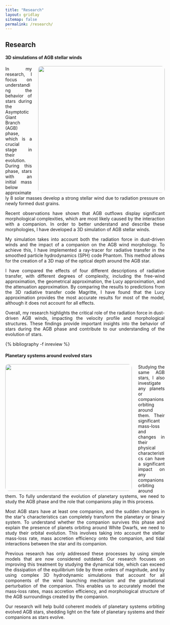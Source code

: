 ```yaml
---
title: "Research"
layout: gridlay
sitemap: false
permalink: /research/
---
```


<style>
img{
  border-radius: 10px;
}
.col-md-3 {
  margin-top:10px;
  margin-bottom:10px;
  padding:0px;
  display:block;
  overflow:hidden;
  text-align:center;
  display: table-cell;
  background: white;
  border-radius: 20px;
  height: auto;
}
iframe {
  margin:0;
  padding:0;
  width: 175px;
  display: inline;
  vertical-align: middle;
}
</style>

## Research
<div class="jumbotron">
<div class="col-md-12 col-sm-12" style="text-align:justify">
<h4>3D simulations of AGB stellar winds</h4>
<img src="{{site.url}}{{site.baseurl}}/images/2Dplotrho_orbital.png" style="width:400px; min-width:39%; max-width:100%; margin-left:20px; margin-right:0px; margin-bottom:0px; margin-top:0px;" align="right"/>

In my research, I focus on understanding the behavior of stars during the Asymptotic Giant Branch (AGB) phase, which is a crucial stage in their evolution. During this phase, stars with an initial mass below approximately 8 solar masses develop a strong stellar wind due to radiation pressure on newly formed dust grains.

Recent observations have shown that AGB outflows display significant morphological complexities, which are most likely caused by the interaction with a companion. In order to better understand and describe these morphologies, I have developed a 3D simulation of AGB stellar winds.

My simulation takes into account both the radiation force in dust-driven winds and the impact of a companion on the AGB wind morphology. To achieve this, I have implemented a ray-tracer for radiative transfer in the smoothed particle hydrodynamics (SPH) code Phantom. This method allows for the creation of a 3D map of the optical depth around the AGB star.

I have compared the effects of four different descriptions of radiative transfer, with different degrees of complexity, including the free-wind approximation, the geometrical approximation, the Lucy approximation, and the attenuation approximation. By comparing the results to predictions from the 3D radiative transfer code Magritte, I have found that the Lucy approximation provides the most accurate results for most of the model, although it does not account for all effects.

Overall, my research highlights the critical role of the radiation force in dust-driven AGB winds, impacting the velocity profile and morphological structures. These findings provide important insights into the behavior of stars during the AGB phase and contribute to our understanding of the evolution of stars.

{% bibliography -f inreview %}
</div>
</div>


<div class="jumbotron">
<div class="col-md-12 col-sm-12" style="text-align:justify">
<h4>Planetary systems around evolved stars</h4>
<img src="{{site.url}}{{site.baseurl}}/images/planet.jpg" style="width:400px; min-width:39%; max-width:100%; margin-left:0px; margin-right:20px; margin-bottom:0px; margin-top:0px;" align="left"/>

Studying the same AGB stars, I also investigate any planets or companions orbiting around them. Their significant mass-loss and changes in their physical characteristics can have a significant impact on any companions orbiting around them. To fully understand the evolution of planetary systems, we need to study the AGB phase and the role that companions play in this process.

Most AGB stars have at least one companion, and the sudden changes in the star's characteristics can completely transform the planetary or binary system. To understand whether the companion survives this phase and explain the presence of planets orbiting around White Dwarfs, we need to study their orbital evolution. This involves taking into account the stellar mass-loss rate, mass accretion efficiency onto the companion, and tidal interactions between the star and its companion.

Previous research has only addressed these processes by using simple models that are now considered outdated. Our research focuses on improving this treatment by studying the dynamical tide, which can exceed the dissipation of the equilibrium tide by three orders of magnitude, and by using complex 3D hydrodynamic simulations that account for all components of the wind launching mechanism and the gravitational perturbation of the companion. This enables us to accurately model the mass-loss rates, mass accretion efficiency, and morphological structure of the AGB surroundings created by the companion.

Our research will help build coherent models of planetary systems orbiting evolved AGB stars, shedding light on the fate of planetary systems and their companions as stars evolve.
</div>
</div>
